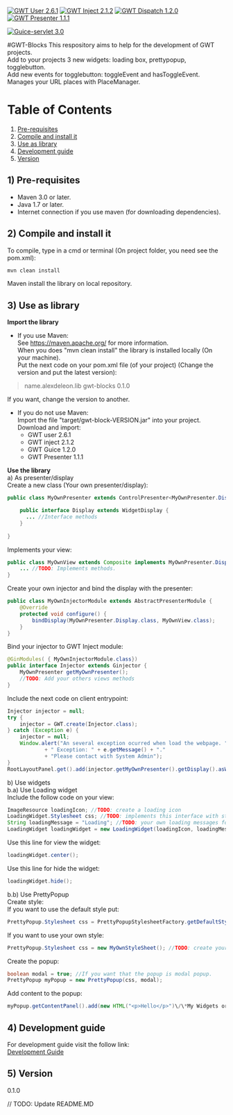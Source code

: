 [![GWT User 2.6.1](https://img.shields.io/badge/GWT-2.6.1-43a047.svg)](http://www.gwtproject.org/)
[![GWT Inject 2.1.2](https://img.shields.io/badge/GWT%20Inject-2.1.2-43a047.svg)](https://code.google.com/archive/p/google-gin/)
[![GWT Dispatch 1.2.0](https://img.shields.io/badge/GWT%20Dispatch-1.2.0-43a047.svg)](https://github.com/randombits-org/gwt-dispatch)
[![GWT Presenter 1.1.1](https://img.shields.io/badge/GWT%20Presenter-1.1.1-43a047.svg)](https://code.google.com/archive/p/gwt-presenter/)

[![Guice-servlet 3.0](https://img.shields.io/badge/Guice--servlet-3.0-40c4ff.svg)](https://github.com/google/guice/wiki/Servlets)

#GWT-Blocks
This respository aims to help for the development of GWT projects.  
Add to your projects 3 new widgets: loading box, prettypopup, togglebutton.  
Add new events for togglebutton: toggleEvent and hasToggleEvent.  
Manages your URL places with PlaceManager.

# Table of Contents
1. [Pre-requisites](#pre-requisites)
2. [Compile and install it](#compile)
3. [Use as library](#useAsLibrary)
4. [Development guide](#developmentGuide)
5. [Version](#version)  


## 1) Pre-requisites <a name="pre-requisites"></a>
* Maven 3.0 or later.
* Java 1.7 or later.
* Internet connection if you use maven (for downloading dependencies).

## 2) Compile and install it<a name="compile"></a>

To compile, type in a cmd or terminal (On project folder, you need see the pom.xml):
```sh
mvn clean install
```
Maven install the library on local repository.

## 3) Use as library <a name="useAsLibrary"></a>
**Import the library**  

- If you use Maven:  
See <https://maven.apache.org/> for more information.  
When you does "mvn clean install" the library is installed locally (On your machine).  
Put the next code on your pom.xml file (of your project) (Change the version and put the latest version):  
> <dependency>
>   <groupId>name.alexdeleon.lib</groupId>
>   <artifactId>gwt-blocks</artifactId>
>   <version>0.1.0</version>
> </dependency>  

If you want, change the version to another.

- If you do not use Maven:  
Import the file "target/gwt-block-VERSION.jar" into your project.  
Download and import:
  * GWT user 2.6.1
  * GWT inject 2.1.2
  * GWT Guice 1.2.0
  * GWT Presenter 1.1.1

**Use the library**  
a) As presenter/display  
Create a new class (Your own presenter/display):  
~~~java
public class MyOwnPresenter extends ControlPresenter<MyOwnPresenter.Display> {

	public interface Display extends WidgetDisplay {
	  ... //Interface methods
	}
	
}
~~~
Implements your view:  
~~~java
public class MyOwnView extends Composite implements MyOwnPresenter.Display {
	... //TODO: Implements methods.
}
~~~
Create your own injector and bind the display with the presenter:  
~~~java
public class MyOwnInjectorModule extends AbstractPresenterModule {
	@Override
	protected void configure() {
		bindDisplay(MyOwnPresenter.Display.class, MyOwnView.class);
	}
}
~~~
Bind your injector to GWT Inject module:  
~~~java
@GinModules( { MyOwnInjectorModule.class})
public interface Injector extends Ginjector {
	MyOwnPresenter getMyOwnPresenter();
	//TODO: Add your others views methods
}
~~~


Include the next code on client entrypoint:  
~~~java
Injector injector = null;
try {
	injector = GWT.create(Injector.class);
} catch (Exception e) {
	injector = null;
	Window.alert("An several exception ocurred when load the webpage. "
			+ " Exception: " + e.getMessage() + "."
			+ "Please contact with System Admin");
}
RootLayoutPanel.get().add(injector.getMyOwnPresenter().getDisplay().asWidget());
~~~
b) Use widgets  
b.a) Use Loading widget  
Include the follow code on your view:  
~~~java
ImageResource loadingIcon; //TODO: create a loading icon
LoadingWidget.Stylesheet css; //TODO: implements this interface with styles
String loadingMessage = "Loading"; //TODO: your own loading messages for example in spanish "Cargando"
LoadingWidget loadingWidget = new LoadingWidget(loadingIcon, loadingMessage, css);
~~~
Use this line for view the widget:  
~~~java
loadingWidget.center();
~~~
Use this line for hide the widget:  
~~~java
loadingWidget.hide();  
~~~

b.b) Use PrettyPopup  
Create style:  
If you want to use the default style put:  
~~~java
PrettyPopup.Stylesheet css = PrettyPopupStylesheetFactory.getDefaultStylesheet();
~~~
If you want to use your own style:   
~~~java
PrettyPopup.Stylesheet css = new MyOwnStyleSheet(); //TODO: create your own class that implements PrettyPopup.Stylesheet
~~~

Create the popup:  
~~~java
boolean modal = true; //If you want that the popup is modal popup.
PrettyPopup myPopup = new PrettyPopup(css, modal);
~~~
Add content to the popup:  
~~~java
myPopup.getContentPanel().add(new HTML("<p>Hello</p>")\/\*My Widgets or views\*\/);
~~~

## 4) Development guide <a name="developmentGuide"></a>  

For development guide visit the follow link:  
[Development Guide](https://github.com/oeg-upm/gwt-blocks/wiki/Development-guide)

## 5) Version <a name="version"></a>

0.1.0

// TODO: Update README.MD
